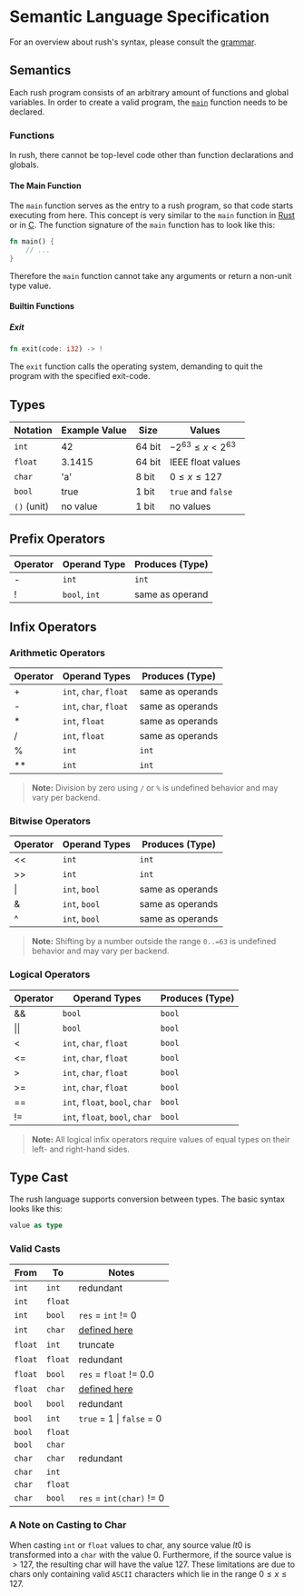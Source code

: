 # Semantic Language Specification

For an overview about rush's syntax, please consult the
[grammar](./grammar.ebnf).

## Semantics

Each rush program consists of an arbitrary amount of functions and global
variables. In order to create a valid program, the [`main`](#the-main-function)
function needs to be declared.

### Functions

In rush, there cannot be top-level code other than function declarations and
globals.

#### The Main Function

The `main` function serves as the entry to a rush program, so that code starts
executing from here. This concept is very similar to the `main` function in
[Rust](https://www.rust-lang.org/) or in
[C](https://en.wikipedia.org/wiki/C_(programming_language)). The function
signature of the `main` function has to look like this:

```rs
fn main() {
    // ...
}
```

Therefore the `main` function cannot take any arguments or return a non-unit
type value.

#### Builtin Functions

##### Exit

```rs
fn exit(code: i32) -> !
```

The `exit` function calls the operating system, demanding to quit the program
with the specified exit-code.

## Types

| Notation    | Example Value | Size   | Values                         |
| ----------- | ------------- | ------ | ------------------------------ |
| `int`       | 42            | 64 bit | $- 2 ^{63} \le x \lt 2 ^ {63}$ |
| `float`     | 3.1415        | 64 bit | IEEE float values              |
| `char`      | 'a'           | 8 bit  | $0 \le x \le 127$              |
| `bool`      | true          | 1 bit  | `true` and `false`             |
| `()` (unit) | no value      | 1 bit  | no values                      |

## Prefix Operators

| Operator | Operand Type  | Produces (Type) |
| -------- | ------------- | --------------- |
| -        | `int`         | `int`           |
| !        | `bool`, `int` | same as operand |

## Infix Operators

### Arithmetic Operators

| Operator | Operand Types          | Produces (Type)  |
| -------- | ---------------------- | ---------------- |
| +        | `int`, `char`, `float` | same as operands |
| -        | `int`, `char`, `float` | same as operands |
| *        | `int`, `float`         | same as operands |
| /        | `int`, `float`         | same as operands |
| %        | `int`                  | `int`            |
| **       | `int`                  | `int`            |

> **Note:** Division by zero using `/` or `%` is undefined behavior and may vary
> per backend.

### Bitwise Operators

| Operator | Operand Types | Produces (Type)  |
| -------- | ------------- | ---------------- |
| <<       | `int`         | `int`            |
| >>       | `int`         | `int`            |
| \|       | `int`, `bool` | same as operands |
| \&       | `int`, `bool` | same as operands |
| \^       | `int`, `bool` | same as operands |

> **Note:** Shifting by a number outside the range `0..=63` is undefined
> behavior and may vary per backend.

### Logical Operators

| Operator | Operand Types                  | Produces (Type) |
| -------- | ------------------------------ | --------------- |
| &&       | `bool`                         | `bool`          |
| \|\|     | `bool`                         | `bool`          |
| <        | `int`, `char`, `float`         | `bool`          |
| <=       | `int`, `char`, `float`         | `bool`          |
| >        | `int`, `char`, `float`         | `bool`          |
| >=       | `int`, `char`, `float`         | `bool`          |
| ==       | `int`, `float`, `bool`, `char` | `bool`          |
| !=       | `int`, `float`, `bool`, `char` | `bool`          |

> **Note:** All logical infix operators require values of equal types on their
> left- and right-hand sides.

## Type Cast

The rush language supports conversion between types. The basic syntax looks like
this:

```rs
value as type
```

### Valid Casts

| From    | To      | Notes                                      |
| ------- | ------- | ------------------------------------------ |
| `int`   | `int`   | redundant                                  |
| `int`   | `float` |                                            |
| `int`   | `bool`  | `res` = `int` != 0                         |
| `int`   | `char`  | [defined here](#a-note-on-casting-to-char) |
| `float` | `int`   | truncate                                   |
| `float` | `float` | redundant                                  |
| `float` | `bool`  | `res` = `float` != 0.0                     |
| `float` | `char`  | [defined here](#a-note-on-casting-to-char) |
| `bool`  | `bool`  | redundant                                  |
| `bool`  | `int`   | `true` = 1 \| `false` = 0                  |
| `bool`  | `float` |                                            |
| `bool`  | `char`  |                                            |
| `char`  | `char`  | redundant                                  |
| `char`  | `int`   |                                            |
| `char`  | `float` |                                            |
| `char`  | `bool`  | `res` = `int(char)` != 0                   |

### A Note on Casting to Char

When casting `int` or `float` values to char, any source value $lt 0$ is
transformed into a `char` with the value $0$. Furthermore, if the source value
is $\gt127$, the resulting char will have the value $127$. These limitations are
due to chars only containing valid `ASCII` characters which lie in the range $0
\le x \le 127$.
